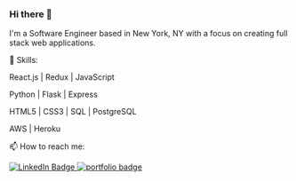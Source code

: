 ### Hi there 👋

<!--
**moogchoi/moogchoi** is a ✨ _special_ ✨ repository because its `README.md` (this file) appears on your GitHub profile.

Here are some ideas to get you started:

- 🔭 I’m currently working on ...
- 🌱 I’m currently learning ...
- 👯 I’m looking to collaborate on ...
- 🤔 I’m looking for help with ...
- 💬 Ask me about ...
- 📫 How to reach me: ...
- 😄 Pronouns: ...
- ⚡ Fun fact: ...
-->
I'm a Software Engineer based in New York, NY with a focus on creating full stack web applications.

🚀 Skills:

React.js | Redux | JavaScript

Python | Flask | Express

HTML5 | CSS3 | SQL | PostgreSQL

AWS | Heroku

📫 How to reach me:

<div id="badges">
  <a href="www.linkedin.com/in/mugil-choi-941687194" target=”_blank” rel="noopener">
    <img src="https://img.shields.io/badge/LinkedIn_Profile-blue?style=for-the-badge&logo=linkedin&logoColor=white" alt="LinkedIn Badge"/>
  </a>
  <a href="https://moogchoi.github.io/" target=”_blank” rel="noopener">
    <img src="https://img.shields.io/badge/Portfolio_Site-8A2BE2?style=for-the-badge&logoColor=white" alt="portfolio badge"/>  
  </a>
</div>
